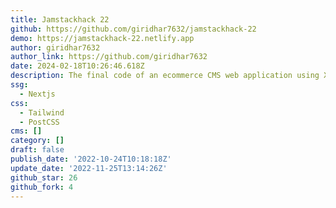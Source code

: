 ```yaml
---
title: Jamstackhack 22
github: https://github.com/giridhar7632/jamstackhack-22
demo: https://jamstackhack-22.netlify.app
author: giridhar7632
author_link: https://github.com/giridhar7632
date: 2024-02-18T10:26:46.618Z
description: The final code of an ecommerce CMS web application using Xata and Cloudinary.
ssg:
  - Nextjs
css:
  - Tailwind
  - PostCSS
cms: []
category: []
draft: false
publish_date: '2022-10-24T10:18:18Z'
update_date: '2022-11-25T13:14:26Z'
github_star: 26
github_fork: 4
---
```

